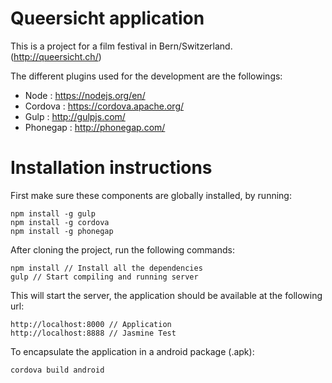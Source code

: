 # Queersicht application

This is a project for a film festival in Bern/Switzerland. (http://queersicht.ch/)

The different plugins used for the development are the followings:
- Node : https://nodejs.org/en/
- Cordova : https://cordova.apache.org/
- Gulp : http://gulpjs.com/
- Phonegap : http://phonegap.com/

# Installation instructions

First make sure these components are globally installed, by running:

    npm install -g gulp
    npm install -g cordova
    npm install -g phonegap

After cloning the project, run the following commands:

    npm install // Install all the dependencies
    gulp // Start compiling and running server

This will start the server, the application should be available at the following url:

    http://localhost:8000 // Application
    http://localhost:8888 // Jasmine Test

To encapsulate the application in a android package (.apk):

    cordova build android